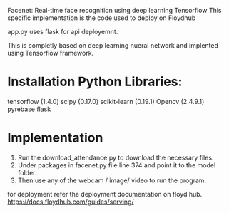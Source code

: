 Facenet: Real-time face recognition using deep learning Tensorflow 
This specific implementation is the code used to deploy on Floydhub 

app.py uses flask for api deployemnt.

This is completly based on deep learning nueral network and implented using Tensorflow framework. 
# Installation Python Libraries:

tensorflow (1.4.0)
scipy (0.17.0)
scikit-learn (0.19.1)
Opencv (2.4.9.1)
pyrebase
flask

# Implementation

1. Run the download_attendance.py to download the necessary files.
2. Under packages in facenet.py file line 374 and point it to the model folder.
3. Then use any of the webcam / image/ video to run the program.

for deployment refer the deployment documentation on floyd hub.
https://docs.floydhub.com/guides/serving/
